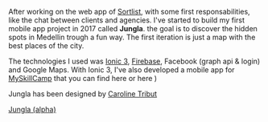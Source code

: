 After working on the web app of [Sortlist](https://sortlist.com), with some first responsabilities, like the chat between clients and agencies. I've started to build my first mobile app project in 2017 called **Jungla**. the goal is to discover the hidden spots in Medellin trough a fun way. The first iteration is just a map with the best places of the city.

The technologies I used was [Ionic 3](http://ionicframework.com/), [Firebase](https://firebase.google.com/), Facebook (graph api & login) and Google Maps. With Ionic 3, I've also developed a mobile app for [MySkillCamp](https://myskillcamp.com/) that you can find here <a href="https://itunes.apple.com/fr/app/myskillcamp/id1337766745"><i class="fab fa-app-store-ios"></i></a> or here <a href="https://play.google.com/store/apps/details?id=com.myskillcamp.mobile"><i class="fab fa-google-play"></i></a>)

Jungla has been designed by [Caroline Tribut](http://atelierblick.com/)

<a class="btn btn-primary btn-lg" target="_blank" href="https://play.google.com/apps/testing/app.getjungla.com"><i class="fab fa-android"></i> Jungla (alpha)</a>
